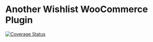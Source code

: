 # Another Wishlist WooCommerce Plugin

[![Coverage Status](https://coveralls.io/repos/github/the-another/another-wishlist/badge.svg?branch=master)](https://coveralls.io/github/the-another/another-wishlist?branch=master)

